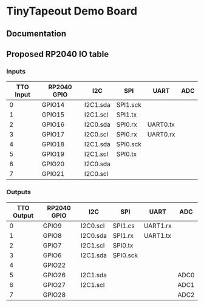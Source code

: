 # TinyTapeout Demo Board

## Documentation

## Proposed RP2040 IO table

### Inputs

| TTO Input | RP2040 GPIO | I2C      | SPI      | UART     | ADC  |
| --------- | ----------- | -------- | -------- | -------- | ---- |
| 0         | GPIO14      | I2C1.sda | SPI1.sck |          |      |
| 1         | GPIO15      | I2C1.scl | SPI1.tx  |          |      |
| 2         | GPIO16      | I2C0.sda | SPI0.rx  | UART0.tx |      |
| 3         | GPIO17      | I2C0.scl | SPI0.rx  | UART0.rx |      |
| 4         | GPIO18      | I2C1.sda | SPI0.sck |          |      |
| 5         | GPIO19      | I2C1.scl | SPI0.tx  |          |      |
| 6         | GPIO20      | I2C0.sda |          |          |      |
| 7         | GPIO21      | I2C0.scl |          |          |      |

### Outputs

| TTO Output | RP2040 GPIO | I2C      | SPI      | UART     | ADC  |
| ---------- | ----------- | -------- | -------- | -------- | ---- |
| 0          | GPIO9       | I2C0.scl | SPI1.cs  | UART1.rx |      |
| 1          | GPIO8       | I2C0.sda | SPI1.rx  | UART1.tx |      |
| 2          | GPIO7       | I2C1.scl | SPI0.tx  |          |      |
| 3          | GPIO6       | I2C1.sda | SPI0.sck |          |      |
| 4          | GPIO22      |          |          |          |      |
| 5          | GPIO26      | I2C1.sda |          |          | ADC0 |
| 6          | GPIO27      | I2C1.scl |          |          | ADC1 |
| 7          | GPIO28      |          |          |          | ADC2 |
